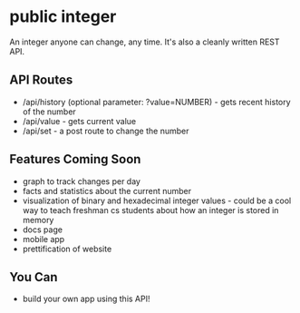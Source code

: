 # public integer

An integer anyone can change, any time.
It's also a cleanly written REST API.

## API Routes

* /api/history (optional parameter: ?value=NUMBER) - gets recent history of the number
* /api/value - gets current value
* /api/set - a post route to change the number

## Features Coming Soon

* graph to track changes per day
* facts and statistics about the current number
* visualization of binary and hexadecimal integer values - could be a cool way to teach freshman cs students about how an integer is stored in memory
* docs page
* mobile app
* prettification of website

## You Can

* build your own app using this API!
